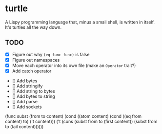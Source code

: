 # turtle
A Lispy programming language that, minus a small shell, is written in itself. It's turtles all the way down. 

## TODO
- [x] Figure out why `(eq func func)` is false
- [x] Figure out namespaces
- [x] Move each operator into its own file (make an `Operator` trait?)
- [x] Add catch operator
- [] Add bytes
- [] Add stringify
- [] Add string to bytes
- [] Add bytes to string
- [] Add parse
- [] Add sockets

(func subst (from to content)
  (cond ((atom content)
         (cond ((eq from content) to)
               ('t content)))
        ('t (cons (subst from to (first content))
                  (subst from to (tail content))))))